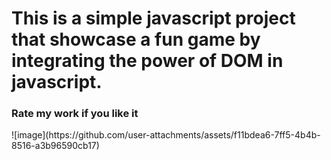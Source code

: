 <h1>This is a simple javascript project that showcase a fun game by integrating the power of DOM in javascript.</h1>
<h3>Rate my work if you like it</h3>
![image](https://github.com/user-attachments/assets/f11bdea6-7ff5-4b4b-8516-a3b96590cb17)

